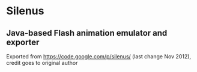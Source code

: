 # Silenus
## Java-based Flash animation emulator and exporter

Exported from https://code.google.com/p/silenus/ (last change Nov 2012), credit goes to original author
